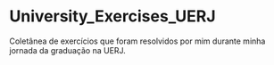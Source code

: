 # University_Exercises_UERJ
 Coletânea de exercícios que foram resolvidos por mim durante minha jornada da graduação na UERJ.
